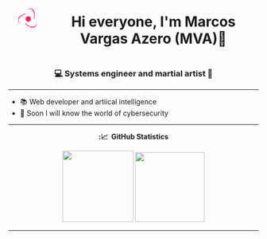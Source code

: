 <style>
        .conte{
            display: flex;
            justify-content: space-evenly;
        }
        .atom-spinner, .atom-spinner * {
            box-sizing: border-box;
          }
      
          .atom-spinner {
            margin: 20px;
            height: 60px;
            width: 60px;
            overflow: hidden;
          }
      
          .atom-spinner .spinner-inner {
            position: relative;
            display: block;
            height: 100%;
            width: 100%;
          }
      
          .atom-spinner .spinner-circle {
            display: block;
            position: absolute;
            color: #ff1d5e;
            font-size: calc(60px * 0.24);
            top: 50%;
            left: 50%;
            transform: translate(-50%, -50%);
          }
      
          .atom-spinner .spinner-line {
            position: absolute;
            width: 100%;
            height: 100%;
            border-radius: 50%;
            animation-duration: 1s;
            border-left-width: calc(60px / 25);
            border-top-width: calc(60px / 25);
            border-left-color: #ff1d5e;
            border-left-style: solid;
            border-top-style: solid;
            border-top-color: transparent;
          }
      
          .atom-spinner .spinner-line:nth-child(1) {
            animation: atom-spinner-animation-1 1s linear infinite;
            transform: rotateZ(120deg) rotateX(66deg) rotateZ(0deg);
          }
      
          .atom-spinner .spinner-line:nth-child(2) {
            animation: atom-spinner-animation-2 1s linear infinite;
            transform: rotateZ(240deg) rotateX(66deg) rotateZ(0deg);
          }
      
          .atom-spinner .spinner-line:nth-child(3) {
            animation: atom-spinner-animation-3 1s linear infinite;
            transform: rotateZ(360deg) rotateX(66deg) rotateZ(0deg);
          }
      
          @keyframes atom-spinner-animation-1 {
            100% {
              transform: rotateZ(120deg) rotateX(66deg) rotateZ(360deg);
            }
          }
      
          @keyframes atom-spinner-animation-2 {
            100% {
              transform: rotateZ(240deg) rotateX(66deg) rotateZ(360deg);
            }
          }
      
          @keyframes atom-spinner-animation-3 {
            100% {
              transform: rotateZ(360deg) rotateX(66deg) rotateZ(360deg);
            }
          }
</style>
<div class="conte"> 
    <div class="atom-spinner">
      <div class="spinner-inner">
        <div class="spinner-line"></div>
        <div class="spinner-line"></div>
        <div class="spinner-line"></div>
        <!--Chrome renders little circles malformed :(-->
        <div class="spinner-circle">
          &#9679;
        </div>
      </div>
    </div>
  <h1 align="center">Hi everyone, I'm Marcos Vargas Azero (MVA)👋</h1>
</div>

<h3 align="center">💻 Systems engineer and martial artist 🥋</h3>

<hr/>

- 📚 Web developer and artiical intelligence
- 💪 Soon I will know the world of cybersecurity

<hr/>

<div align="center">
  
  <summary><b>:📈 &nbsp;GitHub Statistics</b></summary>
    <p align="center">
       <img height="143px" src="https://github-readme-stats.vercel.app/api?username=Marcos-Var&show_icons=true&include_all_commits=true&count_private=true&theme=react&hide_border=true&bg_color=0D1117&title_color=2AC900&icon_color=CF0900" />         
       <img height="140px" src="https://github-readme-stats.vercel.app/api/top-langs/?username=Marcos-Var&langs_count=10&layout=compact&theme=react&hide_border=true&bg_color=0D1117&title_color=2AC900&icon_color=CF0900" />
    </p>
  
<hr/>

<div align="center">
